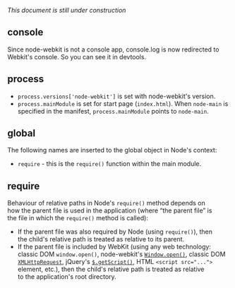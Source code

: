 _This document is still under construction_

## console
Since node-webkit is not a console app, console.log is now redirected to Webkit's console. So you can see it in devtools.

## process
* `process.versions['node-webkit']` is set with node-webkit's version.
* `process.mainModule` is set for start page (`index.html`). When `node-main` is specified in the manifest, `process.mainModule` points to `node-main`.

## global
The following names are inserted to the global object in Node's context:
* `require` - this is the `require()` function within the main module.

## require
Behaviour of relative paths in Node's `require()` method depends on how the parent file is used in the application (where “the parent file” is the file in which the `require()` method is called):
* If the parent file was also required by Node (using `require()`), then the child's relative path is treated as relative to its parent.
* If the parent file is included by WebKit (using any web technology: classic DOM `window.open()`, node-webkit's [`Window.open()`](Window#openurl-options), classic DOM [`XMLHttpRequest`](https://developer.mozilla.org/en/docs/DOM/XMLHttpRequest), jQuery's [`$.getScript()`](http://api.jquery.com/jQuery.getScript/), HTML `<script src="...">` element, etc.), then the child's relative path is treated as relative to the application's root directory.